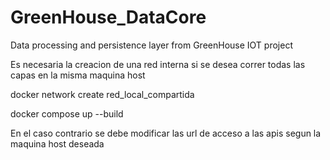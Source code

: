# GreenHouse_DataCore
Data processing and persistence layer from GreenHouse IOT project

Es necesaria la creacion de una red interna si se desea correr todas las capas en la misma maquina host

docker network create red_local_compartida

docker compose up --build

En el caso contrario se debe modificar las url de acceso a las apis segun la maquina host deseada
